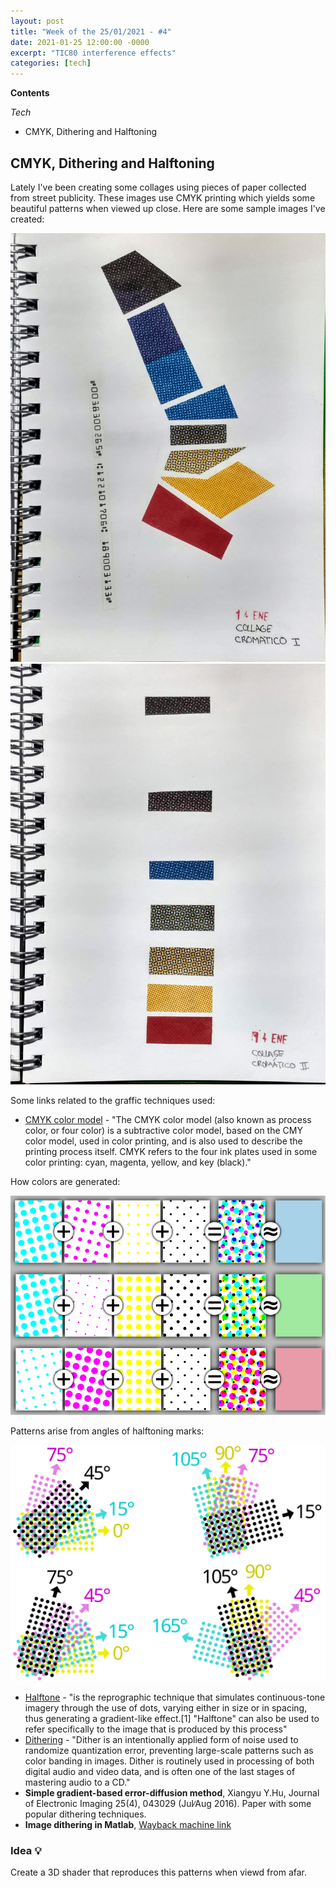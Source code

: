 ```yaml
---
layout: post
title: "Week of the 25/01/2021 - #4"
date: 2021-01-25 12:00:00 -0000
excerpt: "TIC80 interference effects"
categories: [tech]
---
```


**Contents**

*Tech*

- CMYK, Dithering and Halftoning

## CMYK, Dithering and Halftoning

Lately I've been creating some collages using pieces of paper collected from street publicity. These images use CMYK printing which yields some beautiful patterns when viewed up close. Here are some sample images I've created:

![Cromatic Collage 1 / 14Jan21](/assets/imgs/2021-01-25/collage-01.jpg)
![Cromatic Collage 2 / 14Jan21](/assets/imgs/2021-01-25/collage-02.jpg)

Some links related to the graffic techniques used:

- [CMYK color model](https://en.wikipedia.org/wiki/CMYK_color_model) - "The CMYK color model (also known as process color, or four color) is a subtractive color model, based on the CMY color model, used in color printing, and is also used to describe the printing process itself. CMYK refers to the four ink plates used in some color printing: cyan, magenta, yellow, and key (black)."

How colors are generated:

![Halft-toning color (WikiPedia)](/assets/imgs/2021-01-25/Halftoningcolor.svg)

Patterns arise from angles of halftoning marks:

![CMYK Screem Angles (WikiPedia)](/assets/imgs/2021-01-25/CMYK_screen_angles.svg)

- [Halftone](https://en.wikipedia.org/wiki/Halftone) - "is the reprographic technique that simulates continuous-tone imagery through the use of dots, varying either in size or in spacing, thus generating a gradient-like effect.[1] "Halftone" can also be used to refer specifically to the image that is produced by this process"
- [Dithering](https://en.wikipedia.org/wiki/Dither) - "Dither is an intentionally applied form of noise used to randomize quantization error, preventing large-scale patterns such as color banding in images. Dither is routinely used in processing of both digital audio and video data, and is often one of the last stages of mastering audio to a CD."
- **Simple gradient-based error-diffusion method**, Xiangyu Y.Hu, Journal of Electronic Imaging 25(4), 043029 (Jul∕Aug 2016). Paper with some popular dithering techniques.
- **Image dithering in Matlab**, [Wayback machine link](https://archive.is/71e9G)

### Idea 💡

Create a 3D shader that reproduces this patterns when viewd from afar.
